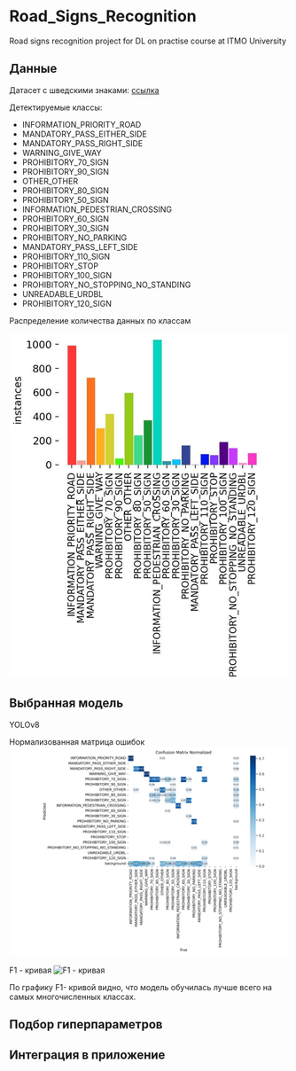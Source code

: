 # Road_Signs_Recognition
Road signs recognition project for DL on practise course at ITMO University

## Данные

Датасет с шведскими знаками:
[ссылка](https://www.cvl.isy.liu.se/research/datasets/traffic-signs-dataset/)

Детектируемые классы:
- INFORMATION_PRIORITY_ROAD
- MANDATORY_PASS_EITHER_SIDE
- MANDATORY_PASS_RIGHT_SIDE
- WARNING_GIVE_WAY
- PROHIBITORY_70_SIGN
- PROHIBITORY_90_SIGN
- OTHER_OTHER
- PROHIBITORY_80_SIGN
- PROHIBITORY_50_SIGN
- INFORMATION_PEDESTRIAN_CROSSING
- PROHIBITORY_60_SIGN
- PROHIBITORY_30_SIGN
- PROHIBITORY_NO_PARKING
- MANDATORY_PASS_LEFT_SIDE
- PROHIBITORY_110_SIGN
- PROHIBITORY_STOP
- PROHIBITORY_100_SIGN
- PROHIBITORY_NO_STOPPING_NO_STANDING
- UNREADABLE_URDBL
- PROHIBITORY_120_SIGN

Распределение количества данных по классам


![Распределение количества данных по классам](https://github.com/Maria-Ul/Road_Signs_Recognition/blob/main/images/labels.jpg)


## Выбранная модель


YOLOv8

Нормализованная матрица ошибок
![Нормализованная матрица ошибок](https://github.com/Maria-Ul/Road_Signs_Recognition/blob/main/images/confusion_matrix_normalized.png)


F1 - кривая
![F1 - кривая]([https://github.com/Maria-g](https://github.com/Maria-Ul/Road_Signs_Recognition/blob/main/images/F1_curve.png)https://github.com/Maria-Ul/Road_Signs_Recognition/blob/main/images/F1_curve.png)

По графику  F1- кривой видно, что модель обучилась лучше всего на самых многочисленных классах.

## Подбор гиперпараметров


## Интеграция в приложение

